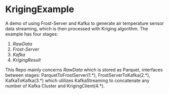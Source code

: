 # KrigingExample

A demo of using Frost-Server and Kafka to generate air temperature sensor data streaming, which is then processed with Kriging algorithm.
The example has four stages:
1. *RawData*
2. *Frost-Server*
3. *Kafka*
4. *KrigingResult*

This Repo mainly concerns *RawData* which is stored as Parquet, interfaces between stages: ParquetToFrostServer(1.\*), FrostServerToKafka(2.\*), KafkaToKafka(3.\*) which utilizes KafkaStreaming to concatenate any number of Kafka Cluster and KrigingClient(4.\*).
